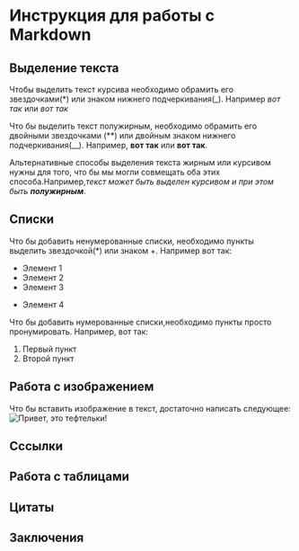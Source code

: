 # Инструкция для работы с Markdown

## Выделение текста

Чтобы выделить текст курсива необходимо обрамить его звездочками(*) или знаком нижнего подчеркивания(_). Например *вот так* или _вот так_

Что бы выделить текст полужирным, необходимо обрамить его двойными звездочками (**) или двойным знаком нижнего подчеркивания(__).
Например, **вот так** или __вот так__.

Альтернативные способы выделения текста жирным или курсивом нужны для того, что бы мы могли совмещать оба этих способа.Например,_текст может быть выделен курсивом и при этом быть **полужирным**_.

## Списки 

Что бы добавить ненумерованные списки, необходимо пункты выделить звездочкой(*) или знаком +. Например вот так:
* Элемент 1
* Элемент 2
* Элемент 3
+ Элемент 4

Что бы добавить нумерованные списки,необходимо пункты просто пронумировать.
Например, вот так:

1. Первый пункт
2. Второй пункт


## Работа с изображением

Что бы вставить изображение в текст, достаточно написать следующее:
![Привет, это тефтельки!](teftelka.jpg.jpg)

## Сссылки

## Работа с таблицами

## Цитаты

## Заключения
